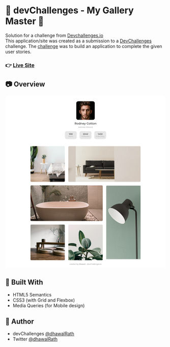 # :star2: devChallenges - My Gallery Master :star2:

Solution for a challenge from [Devchallenges.io](https://devchallenges.io) </br>
This application/site was created as a submission to a [DevChallenges](https://devchallenges.io/challenges) challenge. The [challenge](https://devchallenges.io/challenges/gcbWLxG6wdennelX7b8I) was to build an application to complete the given user stories.

### :point_right: [Live Site](https://my-gallery-master-challenge-2.netlify.app/)

## :camera: Overview

![desktop](./screenshots/desktop.png)

## :muscle: Built With

- HTML5 Semantics
- CSS3 (with Grid and Flexbox)
- Media Queries (for Mobile design)

## :man: Author

- devChallenges [@dhawalRath](https://devchallenges.io/portfolio/dhawalRath)
- Twitter [@dhawalRath](https://{twitter.com/dhawalRath})
